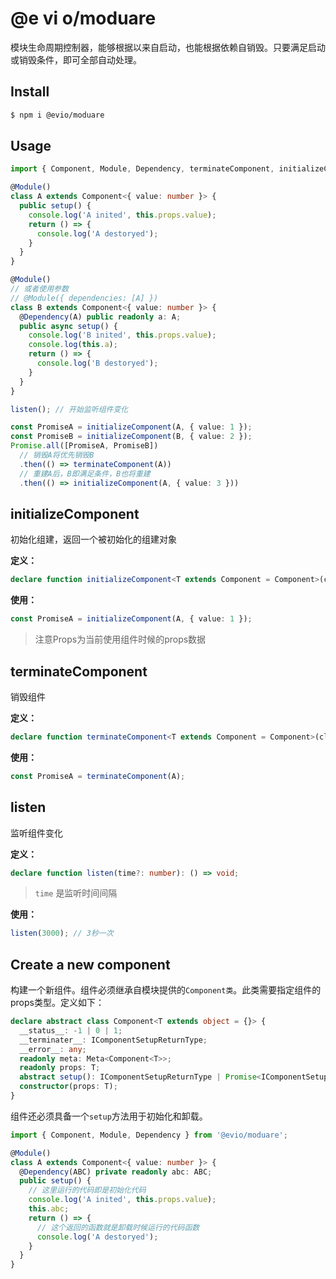 # @e vi o/moduare

模块生命周期控制器，能够根据以来自启动，也能根据依赖自销毁。只要满足启动或销毁条件，即可全部自动处理。

## Install

```bash
$ npm i @evio/moduare
```

## Usage

```ts
import { Component, Module, Dependency, terminateComponent, initializeComponent, listen } from '@evio/moduare';

@Module()
class A extends Component<{ value: number }> {
  public setup() {
    console.log('A inited', this.props.value);
    return () => {
      console.log('A destoryed');
    }
  }
}

@Module()
// 或者使用参数
// @Module({ dependencies: [A] })
class B extends Component<{ value: number }> {
  @Dependency(A) public readonly a: A;
  public async setup() {
    console.log('B inited', this.props.value);
    console.log(this.a);
    return () => {
      console.log('B destoryed');
    }
  }
}

listen(); // 开始监听组件变化

const PromiseA = initializeComponent(A, { value: 1 });
const PromiseB = initializeComponent(B, { value: 2 });
Promise.all([PromiseA, PromiseB])
  // 销毁A将优先销毁B
  .then(() => terminateComponent(A))
  // 重建A后，B即满足条件，B也将重建
  .then(() => initializeComponent(A, { value: 3 }))
```

## initializeComponent

初始化组建，返回一个被初始化的组建对象

**定义：**

```ts
declare function initializeComponent<T extends Component = Component>(clazz: IClazz<T>, props?: PickComponentProps<T>): Promise<T>;
```

**使用：**

```ts
const PromiseA = initializeComponent(A, { value: 1 });
```

> 注意Props为当前使用组件时候的props数据

## terminateComponent

销毁组件

**定义：**

```ts
declare function terminateComponent<T extends Component = Component>(clazz: IClazz<T>): Promise<void>;
```

**使用：**

```ts
const PromiseA = terminateComponent(A);
```

## listen

监听组件变化

**定义：**

```ts
declare function listen(time?: number): () => void;
```

> `time` 是监听时间间隔

**使用：**

```ts
listen(3000); // 3秒一次
```

## Create a new component

构建一个新组件。组件必须继承自模块提供的`Component类`。此类需要指定组件的props类型。定义如下：

```ts
declare abstract class Component<T extends object = {}> {
  __status__: -1 | 0 | 1;
  __terminater__: IComponentSetupReturnType;
  __error__: any;
  readonly meta: Meta<Component<T>>;
  readonly props: T;
  abstract setup(): IComponentSetupReturnType | Promise<IComponentSetupReturnType>;
  constructor(props: T);
}
```

组件还必须具备一个`setup`方法用于初始化和卸载。

```ts
import { Component, Module, Dependency } from '@evio/moduare';

@Module()
class A extends Component<{ value: number }> {
  @Dependency(ABC) private readonly abc: ABC;
  public setup() {
    // 这里运行的代码即是初始化代码
    console.log('A inited', this.props.value);
    this.abc;
    return () => {
      // 这个返回的函数就是卸载时候运行的代码函数
      console.log('A destoryed');
    }
  }
}
```